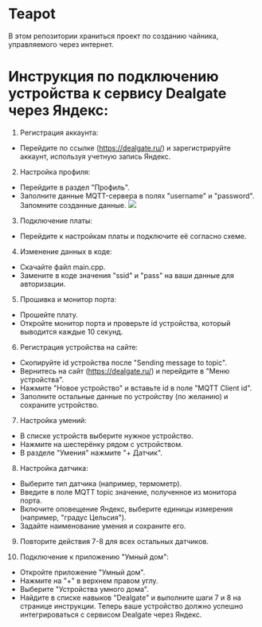 # Teapot
В этом репозитории храниться проект по созданию чайника, управляемого через интернет.
# Инструкция по подключению устройства к сервису Dealgate через Яндекс:
1. Регистрация аккаунта:
  * Перейдите по ссылке (https://dealgate.ru/) и зарегистрируйте аккаунт, используя учетную запись Яндекс.
2. Настройка профиля:
  * Перейдите в раздел "Профиль".
  * Заполните данные MQTT-сервера в полях "username" и "password". Запомните созданные данные.
  ![](/SSONHOK/Teapot/blob/main/1.png)
3. Подключение платы:
  * Перейдите к настройкам платы и подключите её согласно схеме.

4. Изменение данных в коде:

  * Скачайте файл main.cpp.
  * Замените в коде значения "ssid" и "pass" на ваши данные для авторизации.
5. Прошивка и монитор порта:

  * Прошейте плату.
  * Откройте монитор порта и проверьте id устройства, который выводится каждые 10 секунд.
6. Регистрация устройства на сайте:

  * Скопируйте id устройства после "Sending message to topic".
  * Вернитесь на сайт (https://dealgate.ru/) и перейдите в "Меню устройства".
  * Нажмите "Новое устройство" и вставьте id в поле "MQTT Client id".
  * Заполните остальные данные по устройству (по желанию) и сохраните устройство.
7. Настройка умений:

  * В списке устройств выберите нужное устройство.
  * Нажмите на шестерёнку рядом с устройством.
  * В разделе "Умения" нажмите "+ Датчик".
8. Настройка датчика:

  * Выберите тип датчика (например, термометр).
  * Введите в поле MQTT topic значение, полученное из монитора порта.
  * Включите оповещение Яндекс, выберите единицы измерения (например, "градус Цельсия").
  * Задайте наименование умения и сохраните его.

9. Повторите действия 7-8 для всех остальных датчиков.

10. Подключение к приложению "Умный дом":

  * Откройте приложение "Умный дом".
  * Нажмите на "+" в верхнем правом углу.
  * Выберите "Устройства умного дома".
  * Найдите в списке навыков "Dealgate" и выполните шаги 7 и 8 на странице инструкции.
Теперь ваше устройство должно успешно интегрироваться с сервисом Dealgate через Яндекс.
